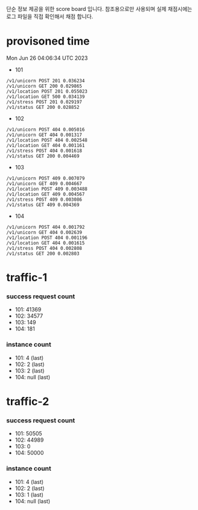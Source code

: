 단순 정보 제공을 위한 score board 입니다. 참조용으로만 사용되며 실제 채점시에는 로그 파일을 직접 확인해서 채점 합니다.

# provisoned time
Mon Jun 26 04:06:34 UTC 2023

- 101
```
/v1/unicorn POST 201 0.036234
/v1/unicorn GET 200 0.029865
/v1/location POST 201 0.055023
/v1/location GET 500 0.034139
/v1/stress POST 201 0.029197
/v1/status GET 200 0.028852
```

- 102
```
/v1/unicorn POST 404 0.005016
/v1/unicorn GET 404 0.001317
/v1/location POST 404 0.002548
/v1/location GET 404 0.001161
/v1/stress POST 404 0.001618
/v1/status GET 200 0.004469
```

- 103
```
/v1/unicorn POST 409 0.007079
/v1/unicorn GET 409 0.004667
/v1/location POST 409 0.003488
/v1/location GET 409 0.004567
/v1/stress POST 409 0.003086
/v1/status GET 409 0.004369
```

- 104
```
/v1/unicorn POST 404 0.001792
/v1/unicorn GET 404 0.002639
/v1/location POST 404 0.001196
/v1/location GET 404 0.001615
/v1/stress POST 404 0.002808
/v1/status GET 200 0.002803
```

# traffic-1
### success request count
- 101: 41369
- 102: 34577
- 103: 149
- 104: 181

### instance count
- 101: 4 (last)
- 102: 2 (last)
- 103: 2 (last)
- 104: null (last)

# traffic-2
### success request count
- 101: 50505
- 102: 44989
- 103: 0
- 104: 50000

### instance count
- 101: 4 (last)
- 102: 2 (last)
- 103: 1 (last)
- 104: null (last)

